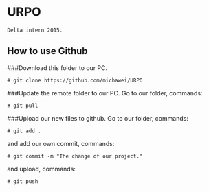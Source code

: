 # URPO
	Delta intern 2015.
## How to use Github
###Download this folder to our PC.
```
# git clone https://github.com/michawei/URPO
```
###Update the remote folder to our PC.
Go to our folder, commands:
```
# git pull
```
###Upload our new files to github.
Go to our folder, commands:
```
# git add .
```
and add our own commit, commands:
```
# git commit -m "The change of our project."
```
and upload, commands:
```
# git push
```
